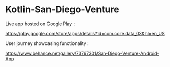 # Kotlin-San-Diego-Venture

Live app hosted on Google Play :

https://play.google.com/store/apps/details?id=com.core.data_03&hl=en_US



User journey showcasing functionality :

https://www.behance.net/gallery/73767301/San-Diego-Venture-Android-App
